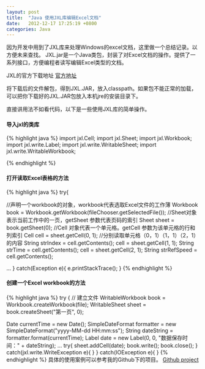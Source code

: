 ```yaml
---
layout: post
title:  "Java 使用JXL库编辑Excel文档"
date:   2012-12-17 17:25:19 +0800
categories: Java
---
```


因为开发中用到了JXL库来处理Windows的excel文档，这里做一个总结记录。以方便未来查找。
JXL.jar是一个Java类包，封装了对Excel文档的操作。提供了一系列接口，方便编程者读写编辑Excel类型的文档。<br>

JXL的官方下载地址 [官方地址](http://maven.ibiblio.org/maven2/net/sourceforge/jexcelapi/jxl/2.6.12/)<br>

将下载后的文件解包，得到JXL.JAR，放入classpath。如果包不能正常的加载，可以把你下载好的JXL.JAR包放入本机jre的安装目录下。

直接讲用法不如看代码，以下是一些使用JXL库的简单操作。

#### 导入jxl的类库
{% highlight java %}
import jxl.Cell;
import jxl.Sheet;
import jxl.Workbook;
import jxl.write.Label;
import jxl.write.WritableSheet;
import jxl.write.WritableWorkbook;

{% endhighlight %}
#### 打开读取Excel表格的方法

{% highlight java %}
try{

  //声明一个workbook的对象，workbook代表选取Excel文件的工作薄
  Workbook book = Workbook.getWorkbook(fileChooser.getSelectedFile());
  //Sheet对象表示当前工作中的一页，getSheet 参数代表页码的索引
  Sheet sheet = book.getSheet(0);
  //Cell 对象代表一个单元格。getCell 参数为该单元格的行和列索引
  Cell cell = sheet.getCell(0, 1);
  //分别读取单元格（0，1）（1，1）（2，1）的内容
  String strIndex = cell.getContents();
  cell = sheet.getCell(1, 1);
  String strTime = cell.getContents();
  cell = sheet.getCell(2, 1);
  String strRefSpeed = cell.getContents();

  ...
}
catch(Exception e){
  e.printStackTrace();
}
{% endhighlight %}
#### 创建一个Excel workbook的方法
{% highlight java %}
try {
  // 建立文件
  WritableWorkbook book = Workbook.createWorkbook(file);
  WritableSheet sheet = book.createSheet("第一页", 0);

  Date currentTime = new Date();
  SimpleDateFormat formatter = new SimpleDateFormat("yyyy-MM-dd HH:mm:ss");
  String dateString = formatter.format(currentTime);
  Label date = new Label(0, 0, "数据保存时间：" + dateString);
  ...
  try{
    sheet.addCell(date);
    book.write();
    book.close();
    }
    catch(jxl.write.WriteException e){
    }
  }
  catch(IOException e){
  }
{% endhighlight %}
具体的使用案例可以参考我的Github下的项目。 
[Github project](https://github.com/gangdong/BLDC)
